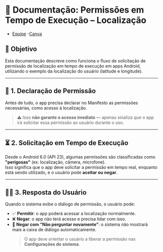 # 📍 Documentação: Permissões em Tempo de Execução – Localização
- [Equipe](/TEAM.md)
-[Canva](https://www.canva.com/design/DAGkXoPaNHw/YbWoKMzJ-gmUH0Z_LDZ57Q/view)

## 🧾 Objetivo  
Esta documentação descreve como funciona o fluxo de solicitação de permissão de localização em tempo de execução em apps Android, utilizando o exemplo da localização do usuário (latitude e longitude).

---

## 🔐 1. Declaração de Permissão  
Antes de tudo, o app precisa declarar no Manifesto as permissões necessárias, como acesso à localização.  
> ⚠️ Isso **não garante o acesso imediato** — apenas sinaliza que o app irá solicitar essa permissão ao usuário durante o uso.

---

## ⏳ 2. Solicitação em Tempo de Execução  
Desde o Android 6.0 (API 23), algumas permissões são classificadas como **"perigosas"** (ex: localização, câmera, microfone).  
Isso significa que o app deve solicitar a permissão em tempo real, enquanto está sendo utilizado, e o usuário pode **aceitar ou negar**.

---

## 🙋‍♂️ 3. Resposta do Usuário  
Quando o sistema exibe o diálogo de permissão, o usuário pode:

- ✅ **Permitir**: o app poderá acessar a localização normalmente.  
- ❌ **Negar**: o app não terá acesso e precisa lidar com isso.  
- 🚫 **Negar com “Não perguntar novamente”**: o sistema não mostrará mais a caixa de diálogo automaticamente.  
  > O app deve orientar o usuário a liberar a permissão nas **Configurações do sistema**.
